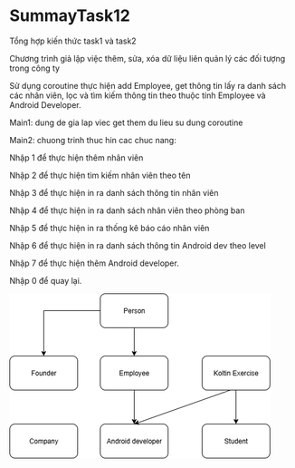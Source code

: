 # SummayTask12

Tổng hợp kiến thức task1 và task2  

Chương trình giả lập việc thêm, sửa, xóa dữ liệu liên quản lý các đối tượng trong công ty  

Sử dụng coroutine thực hiện add Employee, get thông tin lấy ra danh sách các nhân viên, lọc và tìm kiếm thông tin theo thuộc tính Employee và Android Developer.

Main1: dung de gia lap viec get them du lieu su dung coroutine  

Main2: chuong trinh thuc hin cac chuc nang:  

Nhập 1 để thực hiện thêm nhân viên

Nhập 2 để thực hiện tìm kiếm nhân viên theo tên

Nhập 3 để thực hiện in ra danh sách thông tin nhân viên

Nhập 4 để thực hiện in ra danh sách nhân viên theo phòng ban

Nhập 5 để thực hiện in ra thống kê báo cáo nhân viên

Nhập 6 để thực hiện in ra danh sách thông tin Android dev theo level

Nhập 7 để thực hiện thêm Android developer.

Nhập 0 để quay lại.



![Sơ đồ ](hinh1.png)


